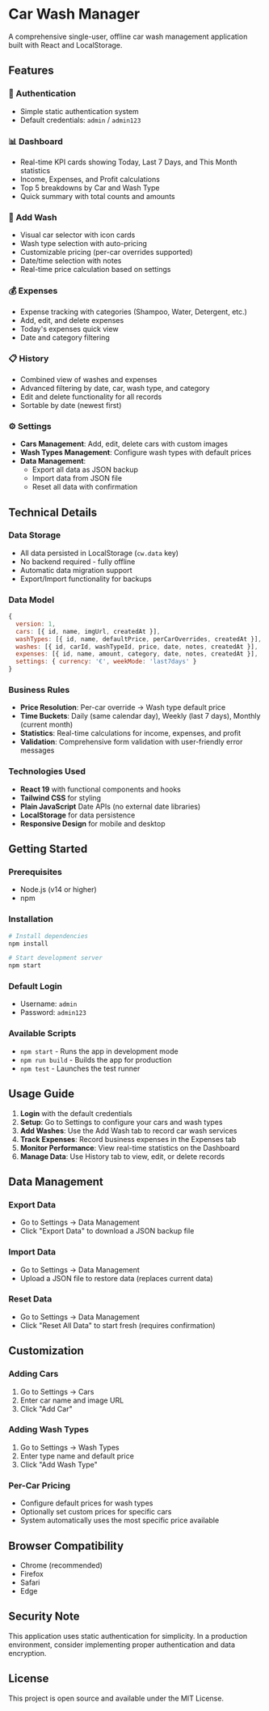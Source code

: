 # Car Wash Manager

A comprehensive single-user, offline car wash management application built with React and LocalStorage.

## Features

### 🔐 Authentication
- Simple static authentication system
- Default credentials: `admin` / `admin123`

### 📊 Dashboard
- Real-time KPI cards showing Today, Last 7 Days, and This Month statistics
- Income, Expenses, and Profit calculations
- Top 5 breakdowns by Car and Wash Type
- Quick summary with total counts and amounts

### 🚗 Add Wash
- Visual car selector with icon cards
- Wash type selection with auto-pricing
- Customizable pricing (per-car overrides supported)
- Date/time selection with notes
- Real-time price calculation based on settings

### 💰 Expenses
- Expense tracking with categories (Shampoo, Water, Detergent, etc.)
- Add, edit, and delete expenses
- Today's expenses quick view
- Date and category filtering

### 📋 History
- Combined view of washes and expenses
- Advanced filtering by date, car, wash type, and category
- Edit and delete functionality for all records
- Sortable by date (newest first)

### ⚙️ Settings
- **Cars Management**: Add, edit, delete cars with custom images
- **Wash Types Management**: Configure wash types with default prices
- **Data Management**: 
  - Export all data as JSON backup
  - Import data from JSON file
  - Reset all data with confirmation

## Technical Details

### Data Storage
- All data persisted in LocalStorage (`cw.data` key)
- No backend required - fully offline
- Automatic data migration support
- Export/Import functionality for backups

### Data Model
```javascript
{
  version: 1,
  cars: [{ id, name, imgUrl, createdAt }],
  washTypes: [{ id, name, defaultPrice, perCarOverrides, createdAt }],
  washes: [{ id, carId, washTypeId, price, date, notes, createdAt }],
  expenses: [{ id, name, amount, category, date, notes, createdAt }],
  settings: { currency: '€', weekMode: 'last7days' }
}
```

### Business Rules
- **Price Resolution**: Per-car override → Wash type default price
- **Time Buckets**: Daily (same calendar day), Weekly (last 7 days), Monthly (current month)
- **Statistics**: Real-time calculations for income, expenses, and profit
- **Validation**: Comprehensive form validation with user-friendly error messages

### Technologies Used
- **React 19** with functional components and hooks
- **Tailwind CSS** for styling
- **Plain JavaScript** Date APIs (no external date libraries)
- **LocalStorage** for data persistence
- **Responsive Design** for mobile and desktop

## Getting Started

### Prerequisites
- Node.js (v14 or higher)
- npm

### Installation
```bash
# Install dependencies
npm install

# Start development server
npm start
```

### Default Login
- Username: `admin`
- Password: `admin123`

### Available Scripts
- `npm start` - Runs the app in development mode
- `npm run build` - Builds the app for production
- `npm test` - Launches the test runner

## Usage Guide

1. **Login** with the default credentials
2. **Setup**: Go to Settings to configure your cars and wash types
3. **Add Washes**: Use the Add Wash tab to record car wash services
4. **Track Expenses**: Record business expenses in the Expenses tab
5. **Monitor Performance**: View real-time statistics on the Dashboard
6. **Manage Data**: Use History tab to view, edit, or delete records

## Data Management

### Export Data
- Go to Settings → Data Management
- Click "Export Data" to download a JSON backup file

### Import Data
- Go to Settings → Data Management
- Upload a JSON file to restore data (replaces current data)

### Reset Data
- Go to Settings → Data Management
- Click "Reset All Data" to start fresh (requires confirmation)

## Customization

### Adding Cars
1. Go to Settings → Cars
2. Enter car name and image URL
3. Click "Add Car"

### Adding Wash Types
1. Go to Settings → Wash Types
2. Enter type name and default price
3. Click "Add Wash Type"

### Per-Car Pricing
- Configure default prices for wash types
- Optionally set custom prices for specific cars
- System automatically uses the most specific price available

## Browser Compatibility

- Chrome (recommended)
- Firefox
- Safari
- Edge

## Security Note

This application uses static authentication for simplicity. In a production environment, consider implementing proper authentication and data encryption.

## License

This project is open source and available under the MIT License.